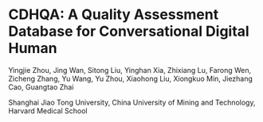 # CDHQA: A Quality Assessment Database for Conversational Digital Human

Yingjie Zhou, Jing Wan, Sitong Liu, Yinghan Xia, Zhixiang Lu, Farong Wen, Zicheng Zhang, Yu Wang, Yu Zhou, Xiaohong Liu, Xiongkuo Min, Jiezhang Cao, Guangtao Zhai

Shanghai Jiao Tong University, China University of Mining and Technology, Harvard Medical School
